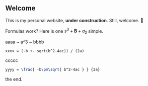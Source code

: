 ## Welcome

This is my personal website, **under construction**. Still, welcome. :clap:

Formulas work? Here is one $s^3 + \mathbf{B} + a_2$ simple.

aaaa ~ a^3 ~ bbbb

```asciimath
xxxx = (-b +- sqrt(b^2-4ac)) / (2a)
```

ccccc

```latex
yyyy = \frac{ -b\pm\sqrt{ b^2-4ac } } {2a}
```

the end.

